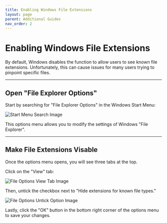 ```yaml
---
title: Enabling Windows File Extensions
layout: page
parent: Additional Guides
nav_order: 2
---
```


# Enabling Windows File Extensions

By default, Windows disables the function to allow users to see known file extensions. Unfortunately, this can cause issues for many users trying to pinpoint specific files.

---

## Open "File Explorer Options"

Start by searching for "File Explorer Options" in the Windows Start Menu:

  ![Start Menu Search Image](../images/enabling-windows-file-extensions/file_explorer_options_start_menu.jpg)

This options menu allows you to modify the settings of Windows "File Explorer".

---

## Make File Extensions Visable

Once the options menu opens, you will see three tabs at the top.

Click on the "View" tab:

![File Options View Tab Image](../images/enabling-windows-file-extensions/file_explorer_options_view_tab.jpg)

Then, untick the checkbox next to "Hide extensions for known file types."

![File Options Untick Option Image](../images/enabling-windows-file-extensions/file_explorer_options_remove_tick.jpg)

Lastly, click the "OK" button in the bottom right corner of the options menu to save your changes.